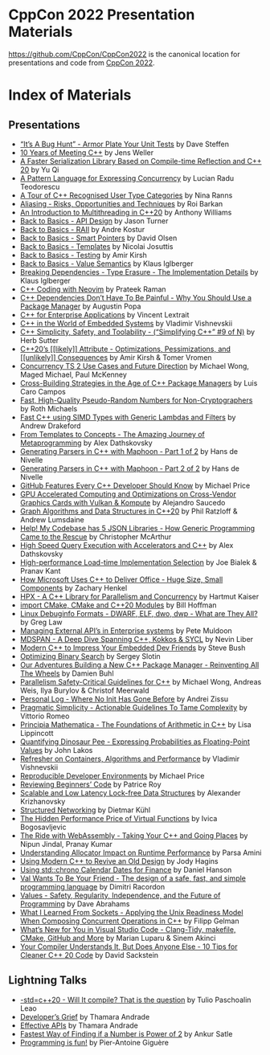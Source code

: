 CppCon 2022 Presentation Materials
==================================

https://github.com/CppCon/CppCon2022 is the canonical location for presentations
and code from [CppCon 2022](http://cppcon.org).

# Index of Materials

## Presentations

- [“It’s A Bug Hunt” - Armor Plate Your Unit Tests](Presentations/its-a-bug-hunt-fix1.pdf) by Dave Steffen
- [10 Years of Meeting C++](Presentations/10-years-of-meeting-C.pdf) by Jens Weller
- [A Faster Serialization Library Based on Compile-time Reflection and C++ 20](Presentations/A-Faster-Serialization-Library-Based-on-Compile-time-Reflection-and-C-20-Yu-Qi-CppCon-2022.pdf) by Yu Qi
- [A Pattern Language for Expressing Concurrency](Presentations/CppCon2022-a_pattern_language_for_expressing_concurrency.pdf) by Lucian Radu Teodorescu
- [A Tour of C++ Recognised User Type Categories](Presentations/CPPCON-2022-Tour-of-User-defined-types-in-C.pdf) by Nina Ranns
- [Aliasing - Risks, Opportunities and Techniques](Presentations/Aliasing-Roi-Barkan-CppCon-2022-1.pdf) by Roi Barkan
- [An Introduction to Multithreading in C++20](Presentations/introduction_to_multithreading_cpp20-1.pdf) by Anthony Williams
- [Back to Basics - API Design](Presentations/CppCon-2022-Jason-Turner-API-Design-Back-to-Basics.pdf) by Jason Turner
- [Back to Basics - RAII](Presentations/Cppcon-2022-Back-to-Basics-RAII.pdf) by Andre Kostur
- [Back to Basics - Smart Pointers](Presentations/Olsen-Smart-Pointers-CppCon22.pdf) by David Olsen
- [Back to Basics - Templates](Presentations/CTemplates_cppcon_220918.pdf) by Nicolai Josuttis
- [Back to Basics - Testing](Presentations/Purging-Undefined-Behavior-and-Intel-Assumptions-in-a-Legacy-Codebase-CPPCon2022-Roth-Michaels.pdf) by Amir Kirsh
- [Back to Basics - Value Semantics](Presentations/Back-to-Basics-Value-Semantics-Klaus-Iglberger-CppCon-2022.pdf) by Klaus Iglberger
- [Breaking Dependencies - Type Erasure - The Implementation Details](Presentations/Breaking-Dependencies-The-Visitor-Design-Pattern-Klaus-Iglberger-CppCon-2022.pdf) by Klaus Iglberger
- [C++ Coding with Neovim](Presentations/Prateek-Raman-CppCon2022-cpp-coding-with-neovim-20220913_1940.pdf) by Prateek Raman
- [C++ Dependencies Don’t Have To Be Painful - Why You Should Use a Package Manager](Presentations/C-Dependencies-Dont-Have-To-Be-Painful-Why-You-Should-Use-a-Package-Manager.pdf) by Augustin Popa
- [C++ for Enterprise Applications](Presentations/C-for-Enterprise-Applications.pdf) by Vincent Lextrait
- [C++ in the World of Embedded Systems](Presentations/C_in_the_World_of_Embedded_Systems.pdf) by Vladimir Vishnevskii
- [C++ Simplicity, Safety, and Toolability - (“Simplifying C++” #9 of N)](Presentations/CppCon-2022-Sutter.pdf) by Herb Sutter
- [C++20’s [[likely]] Attribute - Optimizations, Pessimizations, and [[unlikely]] Consequences](Presentations/C20-likely-Attribute-Optimizations-Pessimizations-and-unlikely-Consequences.pdf) by Amir Kirsh & Tomer Vromen
- [Concurrency TS 2 Use Cases and Future Direction](Presentations/CPPCON-2022_Concurrency_TS_2_Use_Cases.pdf) by Michael Wong, Maged Michael, Paul McKenney
- [Cross-Building Strategies in the Age of C++ Package Managers](Presentations/Cross-building-strategies-in-the-age-of-C-package-managers-publish.pdf) by Luis Caro Campos
- [Fast, High-Quality Pseudo-Random Numbers for Non-Cryptographers](Presentations/Fast-High-Quality-Pseudo-Random-Numbers-CPPCon2022-Roth-Michaels.pdf) by Roth Michaels
- [Fast C++ using SIMD Types with Generic Lambdas and Filters](https://github.com/CppCon/CppCon2022/blob/main/Presentations/Fast%20C%2B%2B%20using%20SIMD%20Types%20with%20Generic%20Lambdas%20and%20Filters.pdf) by Andrew Drakeford
- [From Templates to Concepts - The Amazing Journey of Metaprogramming](Presentations/From-Templates-to-Concepts.pdf) by Alex Dathskovsky
- [Generating Parsers in C++ with Maphoon - Part 1 of 2](Presentations/Generating_Parsers_in_Cpp_with_Maphoon_Part_1.pdf) by Hans de Nivelle
- [Generating Parsers in C++ with Maphoon - Part 2 of 2](Presentations/Generating_Parsers_in_Cpp_with_Maphoon_Part_2.pdf) by Hans de Nivelle
- [GitHub Features Every C++ Developer Should Know](Presentations/GitHub-Features-Every-C-Developer-Should-Know.pdf) by Michael Price
- [GPU Accelerated Computing and Optimizations on Cross-Vendor Graphics Cards with Vulkan & Kompute](Presentations/CppCon-2022-GPU-Computing-Made-Simple-with-the-C-Vulkan-SDK-the-C-Kompute-Framework-AMD-Qualcomm-NVIDIA-Friends.pdf) by Alejandro Saucedo
- [Graph Algorithms and Data Structures in C++20](Presentations/C-Phil-Ratzloff-CppCon-2022.pdf) by Phil Ratzloff & Andrew Lumsdaine
- [Help! My Codebase has 5 JSON Libraries - How Generic Programming Came to the Rescue](Presentations/CppCon-2022-How-Generic-Programming-came-to-the-rescue.pdf) by Christopher McArthur
- [High Speed Query Execution with Accelerators and C++](Presentations/High-Speed-query-execution-with-accelerators-and-CPP.pdf) by Alex Dathskovsky
- [High-performance Load-time Implementation Selection](Presentations/Load-Time-Function-Selection.pdf) by Joe Bialek & Pranav Kant
- [How Microsoft Uses C++ to Deliver Office - Huge Size, Small Components](Presentations/How-Microsoft-Uses-C-to-Deliver-Office-Zachary-Henkel-CppCon-2022.pdf) by Zachary Henkel
- [HPX - A C++ Library for Parallelism and Concurrency](Presentations/HPX-A-C-Standard-Library-for-Parallelism-and-Concurrency-CppCon-2022-1.pdf) by Hartmut Kaiser
- [import CMake, CMake and C++20 Modules](Presentations/import_cmake_cmake_and_cpp20_modules.pdf) by Bill Hoffman
- [Linux Debuginfo Formats - DWARF, ELF, dwo, dwp - What are They All?](Presentations/greg_law_cppcon_2022.odp) by Greg Law
- [Managing External API’s in Enterprise systems](Presentations/ManagingApis3c.pdf) by Pete Muldoon
- [MDSPAN - A Deep Dive Spanning C++, Kokkos & SYCL](Presentations/MDSPAN-A-Deep-Dive-Spanning-C-Kokkos-SYCL.pdf) by Nevin Liber
- [Modern C++ to Impress Your Embedded Dev Friends](Presentations/Cppcon2022-slides-Bush.pdf) by Steve Bush
- [Optimizing Binary Search](Presentations/binary-search-cppcon.pdf) by Sergey Slotin
- [Our Adventures Building a New C++ Package Manager - Reinventing All The Wheels](Presentations/DamienBuhl-CppCon2022.pdf) by Damien Buhl
- [Parallelism Safety-Critical Guidelines for C++](Presentations/cppcon-2022-safety-guidelines-for-C-parallel-and-concurrency-1.pdf) by Michael Wong, Andreas  Weis, Ilya Burylov & Christof Meerwald
- [Personal Log - Where No Init Has Gone Before](Presentations/Personal-Log_-Where-No-Init-Has-Gone-Before.pdf) by Andrei Zissu
- [Pragmatic Simplicity - Actionable Guidelines To Tame Complexity](Presentations/vittorio_romeo_pragmatic_simplicity.pdf) by Vittorio Romeo
- [Principia Mathematica - The Foundations of Arithmetic in C++](Presentations/Principia-Mathematica.pdf) by Lisa Lippincott
- [Quantifying Dinosaur Pee - Expressing Probabilities as Floating-Point Values](Presentations/Dino-Pee.pdf) by John Lakos
- [Refresher on Containers, Algorithms and Performance](Presentations/Refresher-on-Containers-Algorithms-and-Performance.pdf) by Vladimir Vishnevskii
- [Reproducible Developer Environments](Presentations/Reproducible-Developer-Environments.pdf) by Michael Price
- [Reviewing Beginners’ Code](Presentations/CppCon-2022-Patrice-Roy-Reviewing-Beginners-Code.pdf) by Patrice Roy
- [Scalable and Low Latency Lock-free Data Structures](Presentations/scalable_and_low_latency_lock-free_data_structures.pdf) by Alexander Krizhanovsky
- [Structured Networking](Presentations/structed-networking-cppcon-2022.cpp.pdf) by Dietmar Kühl
- [The Hidden Performance Price of Virtual Functions](Presentations/CppCon-The-Hidden-Performance-Price-of-Virtual-Functions.pdf) by Ivica Bogosavljevic
- [The Ride with WebAssembly - Taking Your C++ and Going Places](Presentations/CppCon2022-WebAssembly.pdf) by Nipun Jindal, Pranay Kumar
- [Understanding Allocator Impact on Runtime Performance](Presentations/cppcon-understanding_allocator_impact_on_runtime_performance.pdf) by Parsa Amini
- [Using Modern C++ to Revive an Old Design](Presentations/cppcon2022_using_modern_cpp_to_revive_an_old_design.pdf) by Jody Hagins
- [Using std::chrono Calendar Dates for Finance](Presentations/StdChronoDates_CppCon2022_CORRECTED.pdf) by Daniel Hanson
- [Val Wants To Be Your Friend - The design of a safe, fast, and simple programming language](Presentations/Val-at-CppCon-2022.pdf) by Dimitri Racordon
- [Values - Safety, Regularity, Independence, and the Future of Programming](Presentations/CPPCon-Values.pdf) by Dave Abrahams
- [What I Learned From Sockets - Applying the Unix Readiness Model When Composing Concurrent Operations in C++](Presentations/what_i_learned_from_sockets.pdf) by Filipp Gelman
- [What’s New for You in Visual Studio Code - Clang-Tidy, makefile, CMake, GitHub and More](Presentations/VSCode-session-CppCon2022-upload.pdf) by Marian Luparu & Sinem Akinci
- [Your Compiler Understands It, But Does Anyone Else - 10 Tips for Cleaner C++ 20 Code](Presentations/Your-Compiler-Understands-It-But-Does-Anyone-Else.pdf) by David Sackstein

## Lightning Talks

- [-std=c++20 - Will It compile? That is the question](Lightning%20Talks/_std%3Dc%2B%2B20%20__%20Will%20It%20compile%20That%20is%20the%20question%20Tulio%20Leao.pdf) by Tulio Paschoalin Leao
- [Developer’s Grief](Lightning%20Talks/Developer%20Grief%20Thamara%20Andrade.pdf) by Thamara Andrade
- [Effective APIs](Lightning%20Talks/Effective%20APIs%20Thamara%20Andrade.pdf) by Thamara Andrade
- [Fastest Way of Finding if a Number is Power of 2](Lightning%20Talks/USE_THIS_ERRORS_CORRECTED_Fastest%20way%20of%20finding%20if%20a%20number%20is%20a%20Power%20of%202%20_%20CppCon%202022%20Ankur%20Satle.pdf) by Ankur Satle
- [Programming is fun!](Lightning%20Talks/Programming%20is%20fun!_cppcon%20Pier_Antoine%20Gigu%C5%A0re.pptx) by Pier-Antoine Giguère

